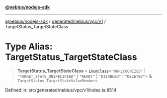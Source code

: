 [**@nebius/nodejs-sdk**](../../../../../README.md)

***

[@nebius/nodejs-sdk](../../../../../README.md) / [generated/nebius/vpc/v1](../README.md) / TargetStatus\_TargetStateClass

# Type Alias: TargetStatus\_TargetStateClass

> **TargetStatus\_TargetStateClass** = [`EnumClass`](../../../../../runtime/protos/enum/type-aliases/EnumClass.md)\<`"UNRECOGNIZED"` \| `"TARGET_STATE_UNSPECIFIED"` \| `"READY"` \| `"DISABLED"` \| `"DELETED"`\> & `TargetStatus_TargetStateValueMembers`

Defined in: src/generated/nebius/vpc/v1/index.ts:8514
